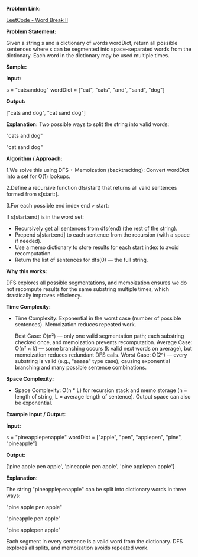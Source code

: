 **Problem Link:**

[LeetCode - Word Break II](https://leetcode.com/problems/word-break-ii/description/)

**Problem Statement:**

Given a string s and a dictionary of words wordDict, return all possible sentences where s can be segmented into space-separated words from the dictionary.
Each word in the dictionary may be used multiple times.

**Sample:**

**Input:**

s = "catsanddog"
wordDict = ["cat", "cats", "and", "sand", "dog"]


**Output:**

["cats and dog", "cat sand dog"]


**Explanation:**
Two possible ways to split the string into valid words:

"cats and dog"

"cat sand dog"

**Algorithm / Approach:**

1.We solve this using DFS + Memoization (backtracking): Convert wordDict into a set for O(1) lookups.

2.Define a recursive function dfs(start) that returns all valid sentences formed from s[start:].

3.For each possible end index end > start:
   
   If s[start:end] is in the word set: 
  
- Recursively get all sentences from dfs(end) (the rest of the string).
- Prepend s[start:end] to each sentence from the recursion (with a space if needed).
- Use a memo dictionary to store results for each start index to avoid recomputation.
- Return the list of sentences for dfs(0) — the full string.

**Why this works:**

DFS explores all possible segmentations, and memoization ensures we do not recompute results for the same substring multiple times, which drastically improves efficiency.

**Time Complexity:**

- Time Complexity: Exponential in the worst case (number of possible sentences). Memoization reduces repeated work.
  
    Best Case: O(n²) — only one valid segmentation path; each substring checked once, and memoization prevents recomputation.
    Average Case: O(n² × k) — some branching occurs (k valid next words on average), but memoization reduces redundant DFS calls.
    Worst Case: O(2ⁿ) — every substring is valid (e.g., "aaaaa" type case), causing exponential branching and many possible sentence combinations.


**Space Complexity:**

- Space Complexity: O(n * L) for recursion stack and memo storage (n = length of string, L = average length of sentence). Output space can also be exponential.

**Example Input / Output:**

**Input:**

s = "pineapplepenapple"
wordDict = ["apple", "pen", "applepen", "pine", "pineapple"]

**Output:**

['pine apple pen apple', 'pineapple pen apple', 'pine applepen apple']

**Explanation:**

The string "pineapplepenapple" can be split into dictionary words in three ways:

"pine apple pen apple"

"pineapple pen apple"

"pine applepen apple"

Each segment in every sentence is a valid word from the dictionary. DFS explores all splits, and memoization avoids repeated work.
